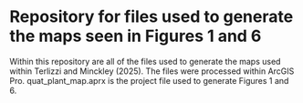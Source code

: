 # Repository for files used to generate the maps seen in Figures 1 and 6
Within this repository are all of the files used to generate the maps used within Terlizzi and Minckley (2025). The files were processed within ArcGIS Pro. quat_plant_map.aprx is the project file used to generate Figures 1 and 6. 
